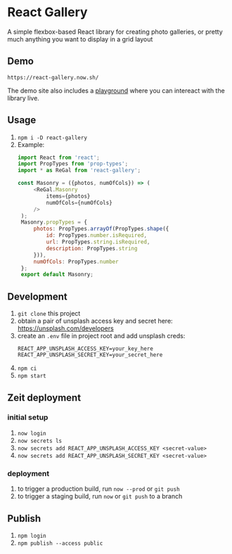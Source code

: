 # React Gallery
A simple flexbox-based React library for creating photo galleries, or pretty much anything you want to display in a grid layout

## Demo
```
https://react-gallery.now.sh/
```

The demo site also includes a [playground](https://react-gallery.now.sh/playground) where you can intereact with the library live.

## Usage
1. `npm i -D react-gallery`
2. Example:
   ```javascript
   import React from 'react';
   import PropTypes from 'prop-types';
   import * as ReGal from 'react-gallery';

   const Masonry = ({photos, numOfCols}) => (
        <ReGal.Masonry 
            items={photos} 
            numOfCols={numOfCols} 
        />
    );
    Masonry.propTypes = {
        photos: PropTypes.arrayOf(PropTypes.shape({
            id: PropTypes.number.isRequired,
            url: PropTypes.string.isRequired,
            description: PropTypes.string
        })),
        numOfCols: PropTypes.number
    };
    export default Masonry;
   ```

## Development
1. `git clone` this project
2. obtain a pair of unsplash access key and secret here: https://unsplash.com/developers
3. create an `.env` file in project root and add unsplash creds:
   ```
   REACT_APP_UNSPLASH_ACCESS_KEY=your_key_here
   REACT_APP_UNSPLASH_SECRET_KEY=your_secret_here
   ```
4. `npm ci`
5. `npm start`

## Zeit deployment
### initial setup
1. `now login`
2. `now secrets ls`
3. `now secrets add REACT_APP_UNSPLASH_ACCESS_KEY <secret-value>`
4. `now secrets add REACT_APP_UNSPLASH_SECRET_KEY <secret-value>`
   
### deployment
1. to trigger a production build, run `now --prod` or `git push`
2. to trigger a staging build, run `now` or `git push` to a branch

## Publish
1. `npm login`
2. `npm publish --access public`
